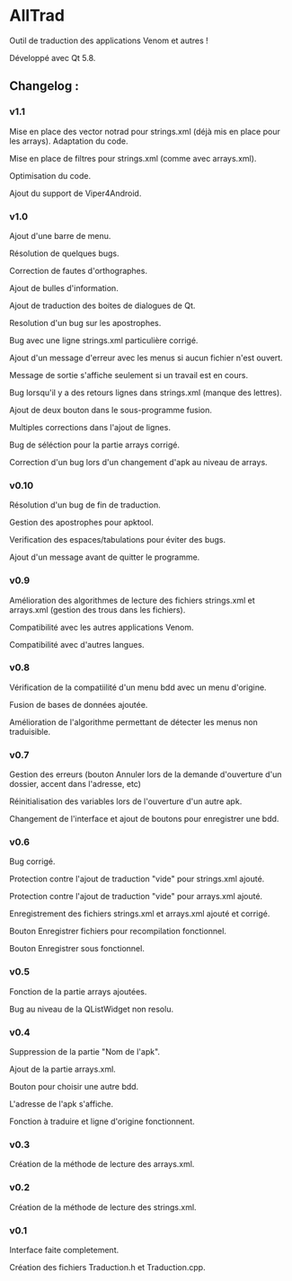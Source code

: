 # AllTrad
Outil de traduction des applications Venom et autres !

Développé avec Qt 5.8. 

## Changelog :

### v1.1

Mise en place des vector notrad pour strings.xml (déjà mis en place pour les arrays). Adaptation du code.

Mise en place de filtres pour strings.xml (comme avec arrays.xml).

Optimisation du code.

Ajout du support de Viper4Android.


### v1.0

Ajout d'une barre de menu.

Résolution de quelques bugs.

Correction de fautes d'orthographes.

Ajout de bulles d'information.

Ajout de traduction des boites de dialogues de Qt.

Resolution d'un bug sur les apostrophes.

Bug avec une ligne strings.xml particulière corrigé.

Ajout d'un message d'erreur avec les menus si aucun fichier n'est ouvert.

Message de sortie s'affiche seulement si un travail est en cours.

Bug lorsqu'il y a des retours lignes dans strings.xml (manque des lettres).

Ajout de deux bouton dans le sous-programme fusion.

Multiples corrections dans l'ajout de lignes.

Bug de séléction pour la partie arrays corrigé.

Correction d'un bug lors d'un changement d'apk au niveau de arrays.


### v0.10

Résolution d'un bug de fin de traduction.

Gestion des apostrophes pour apktool.

Verification des espaces/tabulations pour éviter des bugs.

Ajout d'un message avant de quitter le programme.


### v0.9

Amélioration des algorithmes de lecture des fichiers strings.xml et arrays.xml (gestion des trous dans les fichiers).

Compatibilité avec les autres applications Venom.

Compatibilité avec d'autres langues.


### v0.8

Vérification de la compatiilité d'un menu bdd avec un menu d'origine.

Fusion de bases de données ajoutée.

Amélioration de l'algorithme permettant de détecter les menus non traduisible.


### v0.7

Gestion des erreurs (bouton Annuler lors de la demande d'ouverture d'un dossier, accent dans l'adresse, etc)

Réinitialisation des variables lors de l'ouverture d'un autre apk.

Changement de l'interface et ajout de boutons pour enregistrer une bdd.


### v0.6

Bug corrigé.

Protection contre l'ajout de traduction "vide" pour strings.xml ajouté.

Protection contre l'ajout de traduction "vide" pour arrays.xml ajouté.

Enregistrement des fichiers strings.xml et arrays.xml ajouté et corrigé.

Bouton Enregistrer fichiers pour recompilation fonctionnel.

Bouton Enregistrer sous fonctionnel.


### v0.5

Fonction de la partie arrays ajoutées.

Bug au niveau de la QListWidget non resolu.


### v0.4

Suppression de la partie "Nom de l'apk".

Ajout de la partie arrays.xml.

Bouton pour choisir une autre bdd.

L'adresse de l'apk s'affiche.

Fonction à traduire et ligne d'origine fonctionnent.


### v0.3

Création de la méthode de lecture des arrays.xml.


### v0.2

Création de la méthode de lecture des strings.xml.


### v0.1

Interface faite completement.

Création des fichiers Traduction.h et Traduction.cpp.
